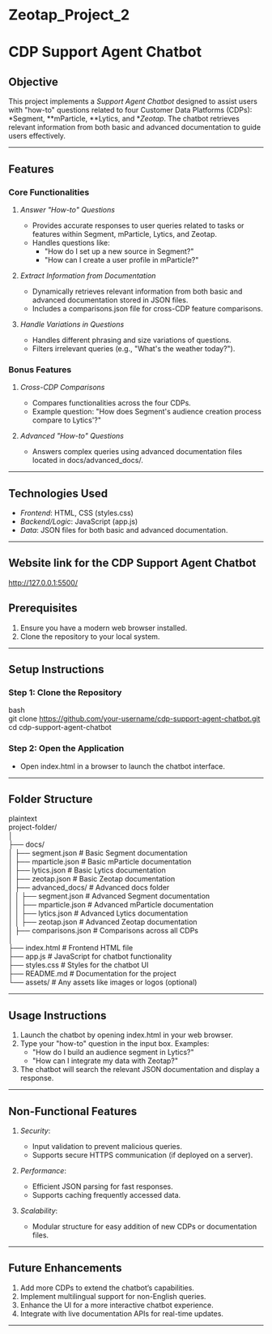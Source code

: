 # Zeotap_Project_2

# CDP Support Agent Chatbot  

## Objective  
This project implements a *Support Agent Chatbot* designed to assist users with "how-to" questions related to four Customer Data Platforms (CDPs): *Segment, **mParticle, **Lytics, and **Zeotap*. The chatbot retrieves relevant information from both basic and advanced documentation to guide users effectively.  

---

## Features  

### Core Functionalities  
1. *Answer "How-to" Questions*  
   - Provides accurate responses to user queries related to tasks or features within Segment, mParticle, Lytics, and Zeotap.  
   - Handles questions like:  
     - "How do I set up a new source in Segment?"  
     - "How can I create a user profile in mParticle?"  

2. *Extract Information from Documentation*  
   - Dynamically retrieves relevant information from both basic and advanced documentation stored in JSON files.  
   - Includes a comparisons.json file for cross-CDP feature comparisons.  

3. *Handle Variations in Questions*  
   - Handles different phrasing and size variations of questions.  
   - Filters irrelevant queries (e.g., "What's the weather today?").  

### Bonus Features  
1. *Cross-CDP Comparisons*  
   - Compares functionalities across the four CDPs.  
   - Example question: "How does Segment's audience creation process compare to Lytics'?"  

2. *Advanced "How-to" Questions*  
   - Answers complex queries using advanced documentation files located in docs/advanced_docs/.  

---

## Technologies Used  
- *Frontend*: HTML, CSS (styles.css)  
- *Backend/Logic*: JavaScript (app.js)  
- *Data*: JSON files for both basic and advanced documentation.  

---

## Website link for the CDP Support Agent Chatbot

http://127.0.0.1:5500/

## Prerequisites  
1. Ensure you have a modern web browser installed.  
2. Clone the repository to your local system.  

---

## Setup Instructions  

### Step 1: Clone the Repository  
bash  
git clone https://github.com/your-username/cdp-support-agent-chatbot.git  
cd cdp-support-agent-chatbot  
  

### Step 2: Open the Application  
- Open index.html in a browser to launch the chatbot interface.  

---

## Folder Structure  
plaintext  
project-folder/  
│  
├── docs/  
│   ├── segment.json               # Basic Segment documentation  
│   ├── mparticle.json             # Basic mParticle documentation  
│   ├── lytics.json                # Basic Lytics documentation  
│   ├── zeotap.json                # Basic Zeotap documentation  
│   ├── advanced_docs/             # Advanced docs folder  
│   │   ├── segment.json           # Advanced Segment documentation  
│   │   ├── mparticle.json         # Advanced mParticle documentation  
│   │   ├── lytics.json            # Advanced Lytics documentation  
│   │   ├── zeotap.json            # Advanced Zeotap documentation  
│   ├── comparisons.json           # Comparisons across all CDPs  
│  
├── index.html                     # Frontend HTML file  
├── app.js                         # JavaScript for chatbot functionality  
├── styles.css                     # Styles for the chatbot UI  
├── README.md                      # Documentation for the project  
└── assets/                        # Any assets like images or logos (optional)  
  

---

## Usage Instructions  
1. Launch the chatbot by opening index.html in your web browser.  
2. Type your "how-to" question in the input box. Examples:  
   - "How do I build an audience segment in Lytics?"  
   - "How can I integrate my data with Zeotap?"  
3. The chatbot will search the relevant JSON documentation and display a response.  

---

## Non-Functional Features  
1. *Security*:  
   - Input validation to prevent malicious queries.  
   - Supports secure HTTPS communication (if deployed on a server).  

2. *Performance*:  
   - Efficient JSON parsing for fast responses.  
   - Supports caching frequently accessed data.  

3. *Scalability*:  
   - Modular structure for easy addition of new CDPs or documentation files.  

---

## Future Enhancements  
1. Add more CDPs to extend the chatbot’s capabilities.  
2. Implement multilingual support for non-English queries.  
3. Enhance the UI for a more interactive chatbot experience.  
4. Integrate with live documentation APIs for real-time updates.  

---
